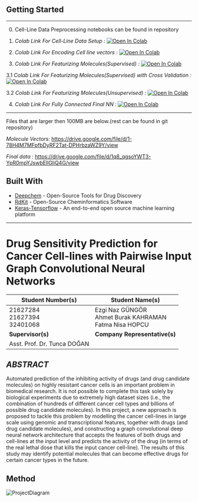 ## Getting Started

---


0. Cell-Line Data Preprocessing notebooks can be found in repository

1. *Colab Link For Cell-Line Data Setup :* [![Open In Colab](https://colab.research.google.com/assets/colab-badge.svg)](https://colab.research.google.com/drive/15xXZXPFaefLk2Fk8mKxuX3ULz3AALF49?usp=sharing)

2. *Colab Link For Encoding Cell line vectors :* [![Open In Colab](https://colab.research.google.com/assets/colab-badge.svg)](https://colab.research.google.com/drive/1CWxLqr4RZcas22ywEbw1MOeuG16ndEJQ?usp=sharing)

3. *Colab Link For Featurizing Molecules(Supervised) :* [![Open In Colab](https://colab.research.google.com/assets/colab-badge.svg)](https://colab.research.google.com/drive/1IPLdajMGi6n0P9gwTNoavcVbv4Ww1cfK?usp=sharing)

3.1 *Colab Link For Featurizing Molecules(Supervised) with Cross Validation :* [![Open In Colab](https://colab.research.google.com/assets/colab-badge.svg)](https://colab.research.google.com/drive/1JOy2ONABUdUr9UxNaAymmuPZ3py4rbDN?usp=sharing)

3.2 *Colab Link For Featurizing Molecules(Unsupervised) :* [![Open In Colab](https://colab.research.google.com/assets/colab-badge.svg)](https://colab.research.google.com/drive/141ULk1TEDTWlCUKuu_fvPFb45K1EOfzg?usp=sharing)

4. *Colab Link For Fully Connected Final NN :* [![Open In Colab](https://colab.research.google.com/assets/colab-badge.svg)](https://colab.research.google.com/drive/1ID_Z0yL42l2bw9TuzsKmGnD0HLpulfdh?usp=sharing)



---

Files that are larger then 100MB are below.(rest can be found in git repository)

*Molecule Vectors:* https://drive.google.com/file/d/1-78H4M7MFpfbDyRF2Tat-DPHrbzaWZ9Y/view

*Final data :* https://drive.google.com/file/d/1q8_qgsoYWT3-YpR0mpYJswbEllGliQ4G/view

## Built With

* [Deepchem](https://deepchem.readthedocs.io/en/latest/) - Open-Source Tools for Drug Discovery
* [RdKit](https://www.rdkit.org/) - Open-Source Cheminformatics Software
* [Keras-Tensorflow](https://www.tensorflow.org/) - An end-to-end open source machine learning platform
---
# Drug Sensitivity Prediction for Cancer Cell-lines with Pairwise Input Graph Convolutional Neural Networks



| Student Number(s)                | Student Name(s)                                             |
|----------------------------------|-------------------------------------------------------------|
| 21627284<br>21627394<br>32401068 | Ezgi Naz GÜNGÖR<br>Ahmet Burak KAHRAMAN<br>Fatma Nisa HOPCU |
| **Supervisor(s)**                 | **Company Representative(s)**                                   |
| Asst. Prof. Dr. Tunca DOĞAN      |       

## *ABSTRACT*

Automated prediction of the inhibiting activity of drugs (and drug candidate molecules) on highly resistant cancer cells is an important problem in biomedical research. It is not possible to complete this task solely by biological experiments due to extremely high dataset sizes (i.e., the combination of hundreds of different cancer cell types and billions of possible drug candidate molecules). In this project, a new approach is proposed to tackle this problem by modelling the cancer cell-lines in large scale using genomic and transcriptional features, together with drugs (and drug candidate molecules), and constructing a graph convolutional deep neural network architecture that accepts the features of both drugs and cell-lines at the input level and predicts the activity of the drug (in terms of the real lethal dose that kills the input cancer cell-line). The results of this study may identify potential molecules that can become effective drugs for certain cancer types in the future.

## Method

![ProjectDiagram](https://i.imgur.com/ILjKRP8.png)


